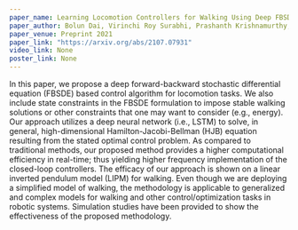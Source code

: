 ```yaml
---
paper_name: Learning Locomotion Controllers for Walking Using Deep FBSDE
paper_author: Bolun Dai, Virinchi Roy Surabhi, Prashanth Krishnamurthy, Farshad Khorrami
paper_venue: Preprint 2021
paper_link: "https://arxiv.org/abs/2107.07931"
video_link: None
poster_link: None
---
```

In this paper, we propose a deep forward-backward stochastic differential equation (FBSDE) based control algorithm for locomotion tasks. We also include state constraints in the FBSDE formulation to impose stable walking solutions or other constraints that one may want to consider (e.g., energy). Our approach utilizes a deep neural network (i.e., LSTM) to solve, in general, high-dimensional Hamilton-Jacobi-Bellman (HJB) equation resulting from the stated optimal control problem. As compared to traditional methods, our proposed method provides a  higher computational efficiency in real-time; thus yielding higher frequency implementation of the closed-loop controllers. The efficacy of our approach is shown on a linear inverted pendulum model (LIPM) for walking. Even though we are deploying a simplified model of walking, the methodology is applicable to generalized and complex models for walking and other control/optimization tasks in robotic systems. Simulation studies have been provided to show the effectiveness of the  proposed methodology.